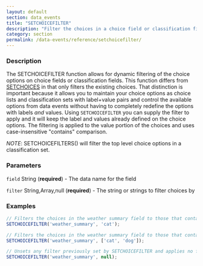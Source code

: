```yaml
---
layout: default
section: data_events
title: "SETCHOICEFILTER"
description: "Filter the choices in a choice field or classification field."
category: section
permalink: /data-events/reference/setchoicefilter/
---
```


### Description

The SETCHOICEFILTER function allows for dynamic filtering of the choice options on choice fields or classification fields. This function differs from [SETCHOICES](/data-events/reference/setchoices/) in that only filters the existing choices. That distinction is important because it allows you to maintain your choice options as choice lists and classification sets with label+value pairs and control the available options from data events without having to completely redefine the options with labels *and* values. Using `SETCHOICEFILTER` you can supply the filter to apply and it will keep the label and values already defined on the choice options. The filtering is applied to the value portion of the choices and uses case-insensitive "contains" comparison.

*NOTE*: SETCHOICEFILTERS() will filter the top level choice options in a classification set.

### Parameters

`field` String (__required__) - The data name for the field

`filter` String,Array,null (__required__) - The string or strings to filter choices by

### Examples

```js
// Filters the choices in the weather summary field to those that contain 'cat'
SETCHOICEFILTER('weather_summary', 'cat');
```


```js
// Filters the choices in the weather summary field to those that contain 'cat' or 'dog'
SETCHOICEFILTER('weather_summary', ['cat', 'dog']);
```


```js
// Unsets any filter previously set by SETCHOICEFILTER and applies no filter
SETCHOICEFILTER('weather_summary', null);
```